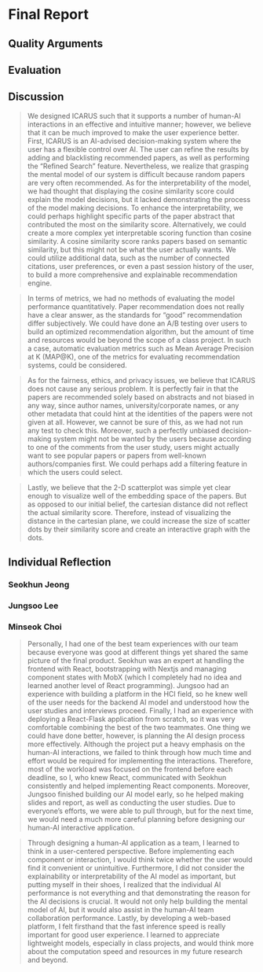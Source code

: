 # Final Report

## Quality Arguments

> 

## Evaluation

>

## Discussion

> We designed ICARUS such that it supports a number of human-AI interactions in an effective and intuitive manner; however, we believe that it can be much improved to make the user experience better. First, ICARUS is an AI-advised decision-making system where the user has a flexible control over AI. The user can refine the results by adding and blacklisting recommended papers, as well as performing the “Refined Search” feature. Nevertheless, we realize that grasping the mental model of our system is difficult because random papers are very often recommended. As for the interpretability of the model, we had thought that displaying the cosine similarity score could explain the model decisions, but it lacked demonstrating the process of the model making decisions. To enhance the interpretability, we could perhaps highlight specific parts of the paper abstract that contributed the most on the similarity score. Alternatively, we could create a more complex yet interpretable scoring function than cosine similarity. A cosine similarity score ranks papers based on semantic similarity, but this might not be what the user actually wants. We could utilize additional data, such as the number of connected citations, user preferences, or even a past session history of the user, to build a more comprehensive and explainable recommendation engine.

> In terms of metrics, we had no methods of evaluating the model performance quantitatively. Paper recommendation does not really have a clear answer, as the standards for “good” recommendation differ subjectively. We could have done an A/B testing over users to build an optimized recommendation algorithm, but the amount of time and resources would be beyond the scope of a class project. In such a case, automatic evaluation metrics such as Mean Average Precision at K (MAP@K), one of the metrics for evaluating recommendation systems, could be considered.

> As for the fairness, ethics, and privacy issues, we believe that ICARUS does not cause any serious problem. It is perfectly fair in that the papers are recommended solely based on abstracts and not biased in any way, since author names, university/corporate names, or any other metadata that could hint at the identities of the papers were not given at all. However, we cannot be sure of this, as we had not run any test to check this. Moreover, such a perfectly unbiased decision-making system might not be wanted by the users because according to one of the comments from the user study, users might actually want to see popular papers or papers from well-known authors/companies first. We could perhaps add a filtering feature in which the users could select.

> Lastly, we believe that the 2-D scatterplot was simple yet clear enough to visualize well of the embedding space of the papers. But as opposed to our initial belief, the cartesian distance did not reflect the actual similarity score. Therefore, instead of visualizing the distance in the cartesian plane, we could increase the size of scatter dots by their similarity score and create an interactive graph with the dots.


## Individual Reflection

### Seokhun Jeong

>

### Jungsoo Lee

>

### Minseok Choi

> Personally, I had one of the best team experiences with our team because everyone was good at different things yet shared the same picture of the final product. Seokhun was an expert at handling the frontend with React, bootstrapping with Nextjs and managing component states with MobX (which I completely had no idea and learned another level of React programming). Jungsoo had an experience with building a platform in the HCI field, so he knew well of the user needs for the backend AI model and understood how the user studies and interviews proceed. Finally, I had an experience with deploying a React-Flask application from scratch, so it was very comfortable combining the best of the two teammates. One thing we could have done better, however, is planning the AI design process more effectively. Although the project put a heavy emphasis on the human-AI interactions, we failed to think through how much time and effort would be required for implementing the interactions. Therefore, most of the workload was focused on the frontend before each deadline, so I, who knew React, communicated with Seokhun consistently and helped implementing React components. Moreover, Jungsoo finished building our AI model early, so he helped making slides and report, as well as conducting the user studies. Due to everyone’s efforts, we were able to pull through, but for the next time, we would need a much more careful planning before designing our human-AI interactive application.

> Through designing a human-AI application as a team, I learned to think in a user-centered perspective. Before implementing each component or interaction, I would think twice whether the user would find it convenient or unintuitive. Furthermore, I did not consider the explainability or interpretability of the AI model as important, but putting myself in their shoes, I realized that the individual AI performance is not everything and that demonstrating the reason for the AI decisions is crucial. It would not only help building the mental model of AI, but it would also assist in the human-AI team collaboration performance. Lastly, by developing a web-based platform, I felt firsthand that the fast inference speed is really important for good user experience. I learned to appreciate lightweight models, especially in class projects, and would think more about the computation speed and resources in my future research and beyond.
